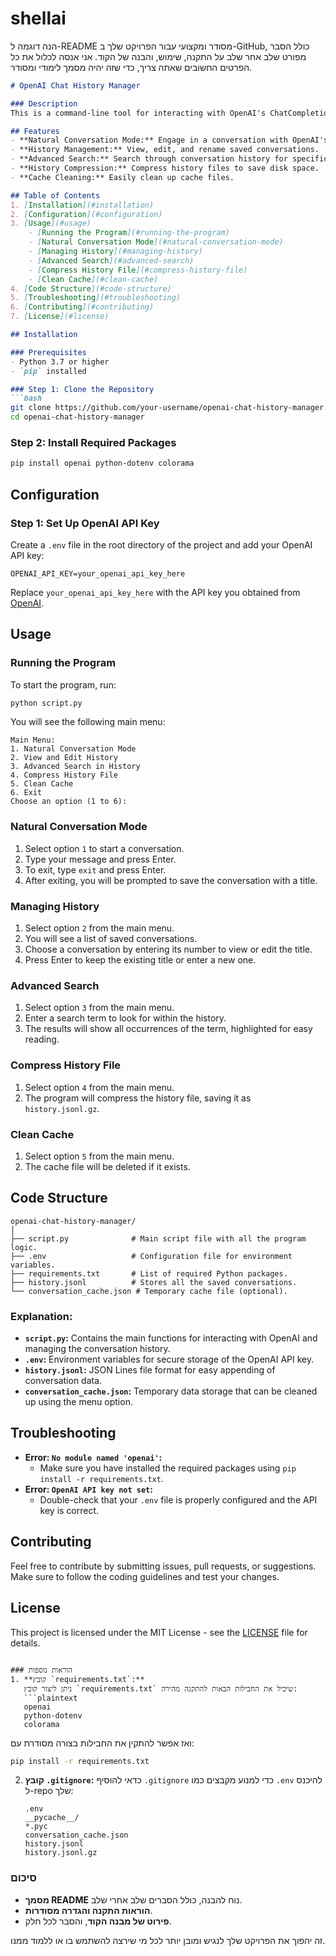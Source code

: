 # shellai
הנה דוגמה ל-README מסודר ומקצועי עבור הפרויקט שלך ב-GitHub, כולל הסבר מפורט שלב אחר שלב על התקנה, שימוש, והבנה של הקוד. אני אנסה לכלול את כל הפרטים החשובים שאתה צריך, כדי שזה יהיה מסמך לימודי ומסודר.

```markdown
# OpenAI Chat History Manager

### Description
This is a command-line tool for interacting with OpenAI's ChatCompletion API, enabling users to engage in natural conversations, save chat history, search through past conversations, and manage their data efficiently. The tool provides features for advanced search, history editing, and compression, making it easy to revisit and manage previous chat interactions.

## Features
- **Natural Conversation Mode:** Engage in a conversation with OpenAI's `gpt-3.5-turbo` model.
- **History Management:** View, edit, and rename saved conversations.
- **Advanced Search:** Search through conversation history for specific terms with highlighted results.
- **History Compression:** Compress history files to save disk space.
- **Cache Cleaning:** Easily clean up cache files.

## Table of Contents
1. [Installation](#installation)
2. [Configuration](#configuration)
3. [Usage](#usage)
    - [Running the Program](#running-the-program)
    - [Natural Conversation Mode](#natural-conversation-mode)
    - [Managing History](#managing-history)
    - [Advanced Search](#advanced-search)
    - [Compress History File](#compress-history-file)
    - [Clean Cache](#clean-cache)
4. [Code Structure](#code-structure)
5. [Troubleshooting](#troubleshooting)
6. [Contributing](#contributing)
7. [License](#license)

## Installation

### Prerequisites
- Python 3.7 or higher
- `pip` installed

### Step 1: Clone the Repository
```bash
git clone https://github.com/your-username/openai-chat-history-manager.git
cd openai-chat-history-manager
```

### Step 2: Install Required Packages
```bash
pip install openai python-dotenv colorama
```

## Configuration

### Step 1: Set Up OpenAI API Key
Create a `.env` file in the root directory of the project and add your OpenAI API key:
```env
OPENAI_API_KEY=your_openai_api_key_here
```

Replace `your_openai_api_key_here` with the API key you obtained from [OpenAI](https://platform.openai.com/account/api-keys).

## Usage

### Running the Program
To start the program, run:
```bash
python script.py
```

You will see the following main menu:
```plaintext
Main Menu:
1. Natural Conversation Mode
2. View and Edit History
3. Advanced Search in History
4. Compress History File
5. Clean Cache
6. Exit
Choose an option (1 to 6):
```

### Natural Conversation Mode
1. Select option `1` to start a conversation.
2. Type your message and press Enter.
3. To exit, type `exit` and press Enter.
4. After exiting, you will be prompted to save the conversation with a title.

### Managing History
1. Select option `2` from the main menu.
2. You will see a list of saved conversations.
3. Choose a conversation by entering its number to view or edit the title.
4. Press Enter to keep the existing title or enter a new one.

### Advanced Search
1. Select option `3` from the main menu.
2. Enter a search term to look for within the history.
3. The results will show all occurrences of the term, highlighted for easy reading.

### Compress History File
1. Select option `4` from the main menu.
2. The program will compress the history file, saving it as `history.jsonl.gz`.

### Clean Cache
1. Select option `5` from the main menu.
2. The cache file will be deleted if it exists.

## Code Structure
```
openai-chat-history-manager/
│
├── script.py              # Main script file with all the program logic.
├── .env                   # Configuration file for environment variables.
├── requirements.txt       # List of required Python packages.
├── history.jsonl          # Stores all the saved conversations.
└── conversation_cache.json # Temporary cache file (optional).
```

### Explanation:
- **`script.py`:** Contains the main functions for interacting with OpenAI and managing the conversation history.
- **`.env`:** Environment variables for secure storage of the OpenAI API key.
- **`history.jsonl`:** JSON Lines file format for easy appending of conversation data.
- **`conversation_cache.json`:** Temporary data storage that can be cleaned up using the menu option.

## Troubleshooting
- **Error: `No module named 'openai'`:**
  - Make sure you have installed the required packages using `pip install -r requirements.txt`.
- **Error: `OpenAI API key not set`:**
  - Double-check that your `.env` file is properly configured and the API key is correct.

## Contributing
Feel free to contribute by submitting issues, pull requests, or suggestions. Make sure to follow the coding guidelines and test your changes.

## License
This project is licensed under the MIT License - see the [LICENSE](LICENSE) file for details.
```

### הוראות נוספות
1. **קובץ `requirements.txt`:**
   ניתן ליצור קובץ `requirements.txt` שיכיל את החבילות הבאות להתקנה מהירה:
   ```plaintext
   openai
   python-dotenv
   colorama
   ```
   ואז אפשר להתקין את החבילות בצורה מסודרת עם:
   ```bash
   pip install -r requirements.txt
   ```

2. **קובץ `.gitignore`:**
   כדאי להוסיף `.gitignore` כדי למנוע מקבצים כמו `.env` להיכנס ל-repo שלך:
   ```
   .env
   __pycache__/
   *.pyc
   conversation_cache.json
   history.jsonl
   history.jsonl.gz
   ```

### סיכום
- **מסמך README** נוח להבנה, כולל הסברים שלב אחרי שלב.
- **הוראות התקנה והגדרה מסודרות**.
- **פירוט של מבנה הקוד**, והסבר לכל חלק.

זה יהפוך את הפרויקט שלך לנגיש ומובן יותר לכל מי שירצה להשתמש בו או ללמוד ממנו.
